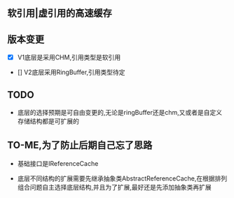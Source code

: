 ## 软引用|虚引用的高速缓存

版本变更
---

* [x] V1底层是采用CHM,引用类型是软引用

* [] V2底层采用RingBuffer,引用类型待定


TODO
---
* 底层的选择预期是可自由变更的,无论是ringBuffer还是chm,又或者是自定义存储结构都是可扩展的



TO-ME,为了防止后期自己忘了思路
---

* 基础接口是IReferenceCache

* 底层不同结构的扩展需要先继承抽象类AbstractReferenceCache,在根据排列组合问题自主选择底层结构,并且为了扩展,最好还是先添加抽象类再扩展